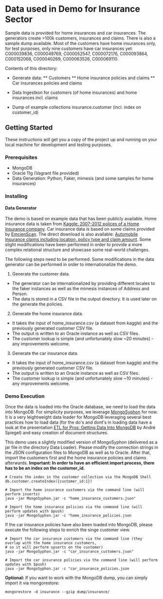 # Data used in Demo for Insurance Sector

Sample data is provided for home insurances and car insurances. The generators create >100k customers, insurances and claims. There is also a sample dump available. Most of the customers have home insurances only, for test purposes, only nine customers have car insurances yet: C000039836, C000049769, C000052547, C000072176, C000093864, C000152068, C000040269, C000063526, C000069110.

Contents of this directory:

* Generate data:
** Customers
** Home insurance policies and claims
** Car insurances policies and claims

* Data Ingestkon for customers (of home insurances) and home insurances incl. claims

* Dump of example collections insurance.customer (incl. index on customer_id)

## Getting Started

These instructions will get you a copy of the project up and running on your local machine for development and testing purposes. 

### Prerequisites

* MongoDB
* Oracle 11g (Vagrant file provided)
* Data Generation: Python, Faker, mimesis (and some samples for home insurances)

### Installing

#### Data Generator

The demo is based on example data that has been publicly available. Home insurance data is taken from [Kaggle: 2007-2012 polices of a Home Insurance company](https://www.kaggle.com/ycanario/home-insurance). Car insurance data is based on some claims provided by [EmcienScan](http://www.scan-support.com/help/sample-data-sets). The direct download is also available: [Automobile Insurance claims including location, policy type and claim amount](http://dyzz9obi78pm5.cloudfront.net/app/image/id/560ec66d32131c9409f2ba54/n/Auto_Insurance_Claims_Sample.csv). Some slight modifications have been performed in order to provide a more complex relational structure and showcase some real-world challenges.

The following steps need to be performed. Some modifications in the data generator can be performed in order to internationalize the demo.

1. Generate the customer data.
 - The generator can be internationalized by providing different locales to the faker instances as well as the mimesis instances of Address and Person.
 - The data is stored in a CSV file in the output directory. It is used later on the generate the policies.
2. Generate the home insurance data.
 - It takes the input of home_insurance.csv (a dataset from kaggle) and the previously generated customer CSV file.
 - The output is written to an Oracle instance as well as CSV files.
 - The customer lookup is simple (and unfortunately slow ~20 minutes) - any improvements welcome.
3. Generate the car insurance data.
 - It takes the input of home_insurance.csv (a dataset from kaggle) and the previously generated customer CSV file.
 - The output is written to an Oracle instance as well as CSV files.
 - The customer lookup is simple (and unfortunately slow ~10 minutes) - any improvements welcome.

### Demo Execution

Once the data is loaded into the Oracle database, we need to load the data into MongoDB. For simplicity purposes, we leverage [MongoSyphon](https://github.com/johnlpage/MongoSyphon) for now. It is a very leightweight data loader for MongoDB leveraging several best practices how to load data (for the do's and dont's in loading data have a look at the presentation [ETL for Pros: Getting Data Into MongoDB](https://explore.mongodb.com/vidyard-all-players/andre-spiegel-2) by André Spiegel) and easy creation of document structures. 

This demo uses a slightly modified version of MongoSyphon (delivered as a jar file in the directory Data Loader). Please modify the connection strings in the JSON configuration files to MongoDB as well as to Oracle. After that, import the customers first and the home insurance policies and claims afterwards. **Important: In order to have an efficient import process, there has to be an index on the customer_id.**

```
# Create the index in the customer collection via the MongoDB Shell
db.customer.createIndex({customer_id:1})

# Import the home insurance customers via the command line (will perform inserts)
java -jar MongoSyphon.jar -c "home_insurance_customers.json"

# Import the home insurance policies via the command line (will perform updates with $push)
java -jar MongoSyphon.jar -c "home_insurance_policies.json
```

If the car insurance policies have also been loaded into MongoDB, please execute the following steps to enrich the singe customer view.

```
# Import the car insurance customers via the command line (they overlap with the home insurance customers, 
# so it will perform upserts on the customer)
java -jar MongoSyphon.jar -c "car_insurance_customers.json"

# Import the car insurance policies via the command line (will perform updates with $push)
java -jar MongoSyphon.jar -c "car_insurance_policies.json
```

**Optional:**
If you want to work with the MongoDB dump, you can simply import it via mongorestore:
```
mongorestore -d insurance --gzip dump/insurance/
```

